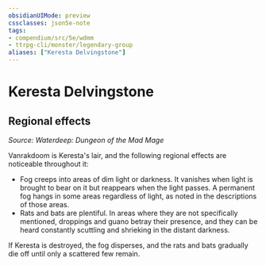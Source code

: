```yaml
---
obsidianUIMode: preview
cssclasses: json5e-note
tags:
- compendium/src/5e/wdmm
- ttrpg-cli/monster/legendary-group
aliases: ["Keresta Delvingstone"]
---
```

# Keresta Delvingstone

## Regional effects
_Source: Waterdeep: Dungeon of the Mad Mage_

Vanrakdoom is Keresta's lair, and the following regional effects are noticeable throughout it:

- Fog creeps into areas of dim light or darkness. It vanishes when light is brought to bear on it but reappears when the light passes. A permanent fog hangs in some areas regardless of light, as noted in the descriptions of those areas.  
- Rats and bats are plentiful. In areas where they are not specifically mentioned, droppings and guano betray their presence, and they can be heard constantly scuttling and shrieking in the distant darkness.  

If Keresta is destroyed, the fog disperses, and the rats and bats gradually die off until only a scattered few remain.